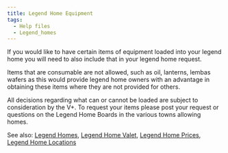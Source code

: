 ```yaml
---
title: Legend Home Equipment
tags:
  - Help files
  - Legend_homes
---
```

If you would like to have certain items of equipment loaded into your
legend home you will need to also include that in your legend home
request.

Items that are consumable are not allowed, such as oil, lanterns, lembas
wafers as this would provide legend home owners with an advantage in
obtaining these items where they are not provided for others.

All decisions regarding what can or cannot be loaded are subject to
consideration by the V+. To request your items please post your request
or questions on the Legend Home Boards in the various towns allowing
homes.

See also: [Legend Homes](Legend_Homes "wikilink"), [Legend Home
Valet](Legend_Home_Valet "wikilink"), [Legend Home
Prices](Legend_Home_Prices "wikilink"), [Legend Home
Locations](Legend_Home_Locations "wikilink")
